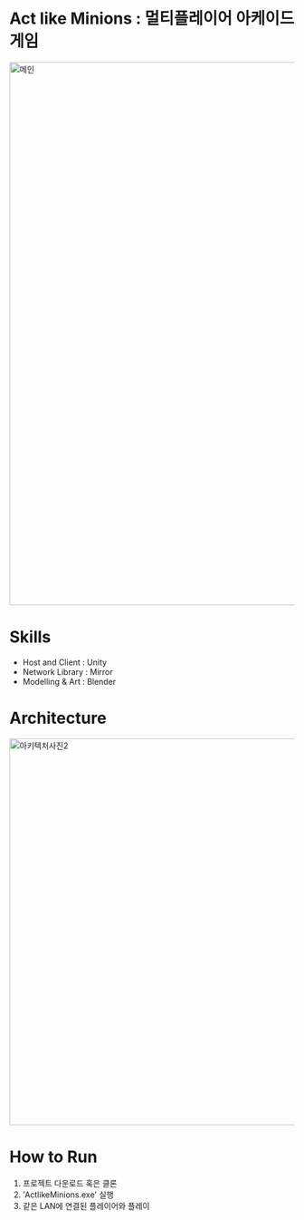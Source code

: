 # Act like Minions : 멀티플레이어 아케이드 게임

<img width="958" alt="메인" src="https://github.com/UnrealField/Act-like-Minions/assets/55550753/4f77d049-e125-4ef9-b220-f4ac09a01760">

# Skills
- Host and Client : Unity
- Network Library : Mirror
- Modelling & Art : Blender

# Architecture
<img width="682" alt="아키텍처사진2" src="https://github.com/UnrealField/Act-like-Minions/assets/55550753/9d267bdd-4488-4c5b-bcf2-b39e7dc8a4db">

# How to Run
1. 프로젝트 다운로드 혹은 클론
2. 'ActlikeMinions.exe' 실행
3. 같은 LAN에 연결된 플레이어와 플레이
